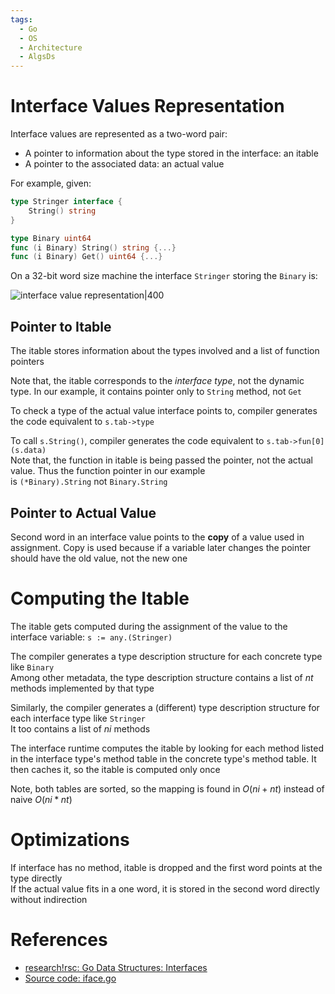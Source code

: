 ```yaml
---
tags:
  - Go
  - OS
  - Architecture
  - AlgsDs
---
```


# Interface Values Representation

Interface values are represented as a two-word pair:

- A pointer to information about the type stored in the interface: an itable
- A pointer to the associated data: an actual value

For example, given:

```go
type Stringer interface {
    String() string
}

type Binary uint64
func (i Binary) String() string {...}
func (i Binary) Get() uint64 {...}
```

On a 32-bit word size machine the interface `Stringer` storing the `Binary` is:

![interface value representation|400](interface%20value%20representation.png)

## Pointer to Itable

The itable stores information about the types involved and a list of function pointers

Note that, the itable corresponds to the *interface type*, not the dynamic type. In our example, it contains pointer only to `String` method, not `Get`

To check a type of the actual value interface points to, compiler generates the code equivalent to `s.tab->type`

To call `s.String()`, compiler generates the code equivalent to `s.tab->fun[0](s.data)`  
Note that, the function in itable is being passed the pointer, not the actual value. Thus the function pointer in our example is `(*Binary).String` not `Binary.String`

## Pointer to Actual Value

Second word in an interface value points to the **copy** of a value used in assignment. Copy is used because if a variable later changes the pointer should have the old value, not the new one

# Computing the Itable

The itable gets computed during the assignment of the value to the interface variable: `s := any.(Stringer)`

The compiler generates a type description structure for each concrete type like `Binary`  
Among other metadata, the type description structure contains a list of $nt$ methods implemented by that type

Similarly, the compiler generates a (different) type description structure for each interface type like `Stringer`  
It too contains a list of $ni$ methods

The interface runtime computes the itable by looking for each method listed in the interface type's method table in the concrete type's method table. It then caches it, so the itable is computed only once

Note, both tables are sorted, so the mapping is found in $O(ni+nt)$ instead of naive $O(ni*nt)$

# Optimizations

If interface has no method, itable is dropped and the first word points at the type directly  
If the actual value fits in a one word, it is stored in the second word directly without indirection

# References

- [research!rsc: Go Data Structures: Interfaces](https://research.swtch.com/interfaces)
- [Source code: iface.go](https://github.com/golang/go/blob/master/src/runtime/iface.go)
